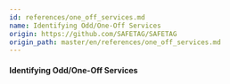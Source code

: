 ```yaml
---
id: references/one_off_services.md
name: Identifying Odd/One-Off Services
origin: https://github.com/SAFETAG/SAFETAG
origin_path: master/en/references/one_off_services.md
---
```


#### Identifying Odd/One-Off Services


